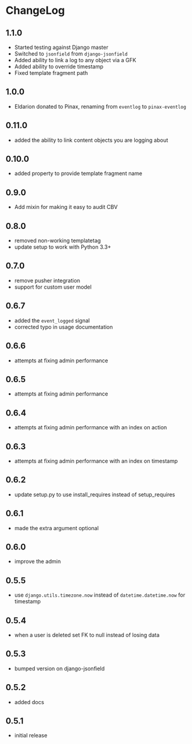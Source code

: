 # ChangeLog

## 1.1.0

- Started testing against Django master
- Switched to `jsonfield` from `django-jsonfield`
- Added ability to link a log to any object via a GFK
- Added ability to override timestamp
- Fixed template fragment path


## 1.0.0

- Eldarion donated to Pinax, renaming from `eventlog` to `pinax-eventlog`


## 0.11.0

- added the ability to link content objects you are logging about


## 0.10.0

- added property to provide template fragment name


## 0.9.0

- Add mixin for making it easy to audit CBV


## 0.8.0

- removed non-working templatetag
- update setup to work with Python 3.3+


## 0.7.0

- remove pusher integration
- support for custom user model


## 0.6.7

- added the `event_logged` signal
- corrected typo in usage documentation


## 0.6.6

- attempts at fixing admin performance

## 0.6.5

- attempts at fixing admin performance


## 0.6.4

- attempts at fixing admin performance with an index on action


## 0.6.3

- attempts at fixing admin performance with an index on timestamp


## 0.6.2

- update setup.py to use install_requires instead of setup_requires


## 0.6.1

- made the extra argument optional


## 0.6.0

- improve the admin


## 0.5.5

- use `django.utils.timezone.now` instead of `datetime.datetime.now` for timestamp


## 0.5.4

- when a user is deleted set FK to null instead of losing data

## 0.5.3

- bumped version on django-jsonfield


## 0.5.2

- added docs


## 0.5.1

- initial release
